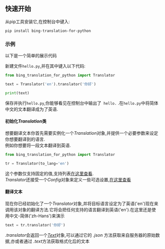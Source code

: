 ## 快速开始
从pip工具安装它,在控制台中键入:

    pip install bing-translation-for-python


### 示例
以下是一个简单的展示代码

新建文件`hello.py`,并在其中键入以下代码:
```python
from bing_translation_for_python import Translator

text = Translator('en').translator('你好')

print(text)
```
保存并执行`hello.py`,你能够看见在控制台中输出了` hello.` .在`hello.py`中将简体中文的文本翻译成为了英语.

<!-- TODO 未定义的url链接-->
#### 初始化*Translation*类
想要翻译文本你首先需要实例化一个*Translation*对象,并提供一个必要参数来设定你想要翻译到的语言.<br>例如你想要将一段文本翻译到英语.
```python
from bing_translation_for_python import Translator

tr = Translator(to_lang='en')
```
这个参数仅支持固定的值,支持列表[在这里查看]().<br>
*Translator*还接受一个*Config*对象来定义一些可选设置,[在这里查看]()

#### 翻译文本
现在你已经初始化了一个*Translator*对象,并将目标语言设定为了英语('en')现在来调用该对象的翻译方法.它将会把任何支持的语言翻译到英语('en').在这里还是使用中文-简体('zh-Hans')来演示
```python
text = tr.translator('你好')
```
*.translator*会返回一个[*Text*]()对象,可以通过它的 *.json* 方法获取来自服务器的原始数据,亦或者通过 *.text*方法获取格式化后的文本
